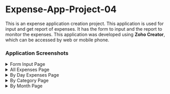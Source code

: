 # Expense-App-Project-04
This is an expense application creation project.
This application is used for input and get report of expenses. It has the form to input and the report to monitor the expenses. This application was developed using **Zoho Creator**, which can be accessed by web or mobile phone.

### Application Screenshots
<details>
<summary>Form Input Page</summary>
   
## <!-- Horizontal Line --> ## 
![Home Page](images/1.png)
</details>

<details>
<summary>All Expenses Page</summary>
   
## <!-- Horizontal Line --> ## 
![All Expenses image](images/2.png)
</details>

<details>
<summary>By Day Expenses Page</summary>
   
## <!-- Horizontal Line --> ## 
![By Day Expenses](images/3.png)
</details>

<details>
<summary>By Category Page</summary>
   
## <!-- Horizontal Line --> ## 
![By Category](images/4.png)
</details>

<details>
<summary>By Month Page</summary>
   
## <!-- Horizontal Line --> ## 
![By Month](images/5.png)
</details>





